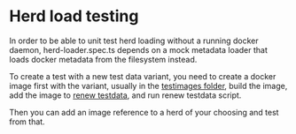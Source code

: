 # Herd load testing

In order to be able to unit test herd loading without a running docker daemon, herd-loader.spec.ts
depends on a mock metadata loader that loads docker metadata from the filesystem instead.

To create a test with a new test data variant, you need to create a docker image first with the variant,
usually in the [testimages folder](../integratedtest/testimages), build the image, add the image to
[renew testdata](./testdata/inspected-dockers/renew-testdata.sh), and run renew testdata script.

Then you can add an image reference to a herd of your choosing and test from that.
